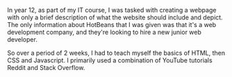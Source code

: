 In year 12, as part of my IT course, I was tasked with creating a webpage with only a brief description of what the website should include and depict. The only information about HotBeans that I was given was that it's a web development company, and they're looking to hire a new junior web developer.

So over a period of 2 weeks, I had to teach myself the basics of HTML, then CSS and Javascript. I primarily used a combination of YouTube tutorials Reddit and Stack Overflow.
